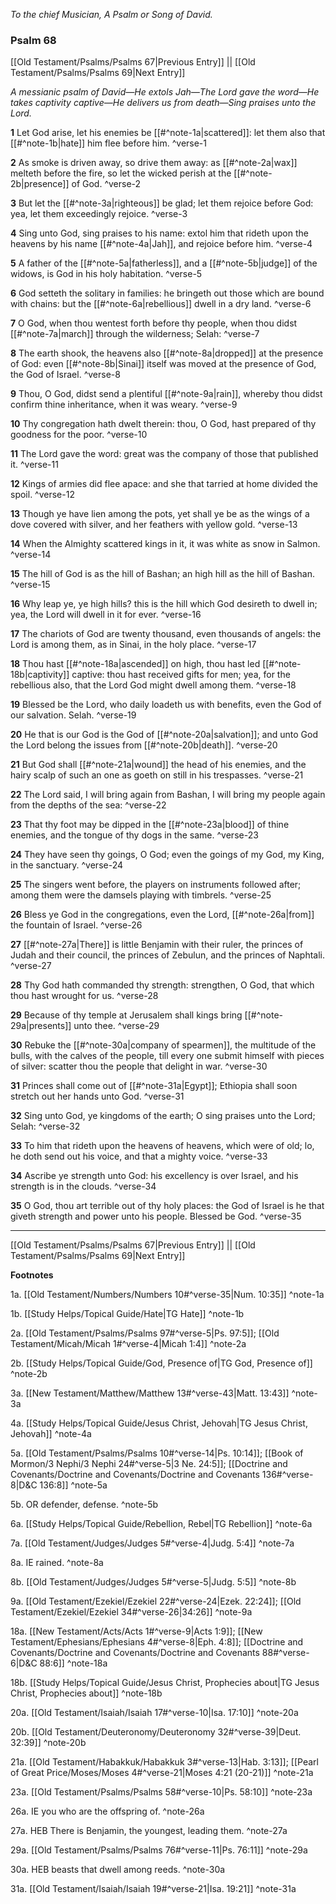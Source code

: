 *To the chief Musician, A Psalm or Song of David.*

### Psalm 68

[[Old Testament/Psalms/Psalms 67|Previous Entry]]  ||  [[Old Testament/Psalms/Psalms 69|Next Entry]]

*A messianic psalm of David—He extols Jah—The Lord gave the word—He takes captivity captive—He delivers us from death—Sing praises unto the Lord.*

**1**  Let God arise, let his enemies be [[#^note-1a|scattered]]: let them also that [[#^note-1b|hate]] him flee before him. ^verse-1

**2**  As smoke is driven away, so drive them away: as [[#^note-2a|wax]] melteth before the fire, so let the wicked perish at the [[#^note-2b|presence]] of God. ^verse-2

**3**  But let the [[#^note-3a|righteous]] be glad; let them rejoice before God: yea, let them exceedingly rejoice. ^verse-3

**4**  Sing unto God, sing praises to his name: extol him that rideth upon the heavens by his name [[#^note-4a|Jah]], and rejoice before him. ^verse-4

**5**  A father of the [[#^note-5a|fatherless]], and a [[#^note-5b|judge]] of the widows, is God in his holy habitation. ^verse-5

**6**  God setteth the solitary in families: he bringeth out those which are bound with chains: but the [[#^note-6a|rebellious]] dwell in a dry land. ^verse-6

**7**  O God, when thou wentest forth before thy people, when thou didst [[#^note-7a|march]] through the wilderness; Selah: ^verse-7

**8**  The earth shook, the heavens also [[#^note-8a|dropped]] at the presence of God: even [[#^note-8b|Sinai]] itself was moved at the presence of God, the God of Israel. ^verse-8

**9**  Thou, O God, didst send a plentiful [[#^note-9a|rain]], whereby thou didst confirm thine inheritance, when it was weary. ^verse-9

**10**  Thy congregation hath dwelt therein: thou, O God, hast prepared of thy goodness for the poor. ^verse-10

**11**  The Lord gave the word: great was the company of those that published it. ^verse-11

**12**  Kings of armies did flee apace: and she that tarried at home divided the spoil. ^verse-12

**13**  Though ye have lien among the pots, yet shall ye be as the wings of a dove covered with silver, and her feathers with yellow gold. ^verse-13

**14**  When the Almighty scattered kings in it, it was white as snow in Salmon. ^verse-14

**15**  The hill of God is as the hill of Bashan; an high hill as the hill of Bashan. ^verse-15

**16**  Why leap ye, ye high hills? this is the hill which God desireth to dwell in; yea, the Lord will dwell in it for ever. ^verse-16

**17**  The chariots of God are twenty thousand, even thousands of angels: the Lord is among them, as in Sinai, in the holy place. ^verse-17

**18**  Thou hast [[#^note-18a|ascended]] on high, thou hast led [[#^note-18b|captivity]] captive: thou hast received gifts for men; yea, for the rebellious also, that the Lord God might dwell among them. ^verse-18

**19**  Blessed be the Lord, who daily loadeth us with benefits, even the God of our salvation. Selah. ^verse-19

**20**  He that is our God is the God of [[#^note-20a|salvation]]; and unto God the Lord belong the issues from [[#^note-20b|death]]. ^verse-20

**21**  But God shall [[#^note-21a|wound]] the head of his enemies, and the hairy scalp of such an one as goeth on still in his trespasses. ^verse-21

**22**  The Lord said, I will bring again from Bashan, I will bring my people again from the depths of the sea: ^verse-22

**23**  That thy foot may be dipped in the [[#^note-23a|blood]] of thine enemies, and the tongue of thy dogs in the same. ^verse-23

**24**  They have seen thy goings, O God; even the goings of my God, my King, in the sanctuary. ^verse-24

**25**  The singers went before, the players on instruments followed after; among them were the damsels playing with timbrels. ^verse-25

**26**  Bless ye God in the congregations, even the Lord, [[#^note-26a|from]] the fountain of Israel. ^verse-26

**27**  [[#^note-27a|There]] is little Benjamin with their ruler, the princes of Judah and their council, the princes of Zebulun, and the princes of Naphtali. ^verse-27

**28**  Thy God hath commanded thy strength: strengthen, O God, that which thou hast wrought for us. ^verse-28

**29**  Because of thy temple at Jerusalem shall kings bring [[#^note-29a|presents]] unto thee. ^verse-29

**30**  Rebuke the [[#^note-30a|company of spearmen]], the multitude of the bulls, with the calves of the people, till every one submit himself with pieces of silver: scatter thou the people that delight in war. ^verse-30

**31**  Princes shall come out of [[#^note-31a|Egypt]]; Ethiopia shall soon stretch out her hands unto God. ^verse-31

**32**  Sing unto God, ye kingdoms of the earth; O sing praises unto the Lord; Selah: ^verse-32

**33**  To him that rideth upon the heavens of heavens, which were of old; lo, he doth send out his voice, and that a mighty voice. ^verse-33

**34**  Ascribe ye strength unto God: his excellency is over Israel, and his strength is in the clouds. ^verse-34

**35**  O God, thou art terrible out of thy holy places: the God of Israel is he that giveth strength and power unto his people. Blessed be God. ^verse-35


---
[[Old Testament/Psalms/Psalms 67|Previous Entry]]  ||  [[Old Testament/Psalms/Psalms 69|Next Entry]]


**Footnotes**


1a. [[Old Testament/Numbers/Numbers 10#^verse-35|Num. 10:35]] ^note-1a

1b. [[Study Helps/Topical Guide/Hate|TG Hate]] ^note-1b

2a. [[Old Testament/Psalms/Psalms 97#^verse-5|Ps. 97:5]]; [[Old Testament/Micah/Micah 1#^verse-4|Micah 1:4]] ^note-2a

2b. [[Study Helps/Topical Guide/God, Presence of|TG God, Presence of]] ^note-2b

3a. [[New Testament/Matthew/Matthew 13#^verse-43|Matt. 13:43]] ^note-3a

4a. [[Study Helps/Topical Guide/Jesus Christ, Jehovah|TG Jesus Christ, Jehovah]] ^note-4a

5a. [[Old Testament/Psalms/Psalms 10#^verse-14|Ps. 10:14]]; [[Book of Mormon/3 Nephi/3 Nephi 24#^verse-5|3 Ne. 24:5]]; [[Doctrine and Covenants/Doctrine and Covenants/Doctrine and Covenants 136#^verse-8|D&C 136:8]] ^note-5a

5b. OR defender, defense. ^note-5b

6a. [[Study Helps/Topical Guide/Rebellion, Rebel|TG Rebellion]] ^note-6a

7a. [[Old Testament/Judges/Judges 5#^verse-4|Judg. 5:4]] ^note-7a

8a. IE rained. ^note-8a

8b. [[Old Testament/Judges/Judges 5#^verse-5|Judg. 5:5]] ^note-8b

9a. [[Old Testament/Ezekiel/Ezekiel 22#^verse-24|Ezek. 22:24]]; [[Old Testament/Ezekiel/Ezekiel 34#^verse-26|34:26]] ^note-9a

18a. [[New Testament/Acts/Acts 1#^verse-9|Acts 1:9]]; [[New Testament/Ephesians/Ephesians 4#^verse-8|Eph. 4:8]]; [[Doctrine and Covenants/Doctrine and Covenants/Doctrine and Covenants 88#^verse-6|D&C 88:6]] ^note-18a

18b. [[Study Helps/Topical Guide/Jesus Christ, Prophecies about|TG Jesus Christ, Prophecies about]] ^note-18b

20a. [[Old Testament/Isaiah/Isaiah 17#^verse-10|Isa. 17:10]] ^note-20a

20b. [[Old Testament/Deuteronomy/Deuteronomy 32#^verse-39|Deut. 32:39]] ^note-20b

21a. [[Old Testament/Habakkuk/Habakkuk 3#^verse-13|Hab. 3:13]]; [[Pearl of Great Price/Moses/Moses 4#^verse-21|Moses 4:21 (20-21)]] ^note-21a

23a. [[Old Testament/Psalms/Psalms 58#^verse-10|Ps. 58:10]] ^note-23a

26a. IE you who are the offspring of. ^note-26a

27a. HEB There is Benjamin, the youngest, leading them. ^note-27a

29a. [[Old Testament/Psalms/Psalms 76#^verse-11|Ps. 76:11]] ^note-29a

30a. HEB beasts that dwell among reeds. ^note-30a

31a. [[Old Testament/Isaiah/Isaiah 19#^verse-21|Isa. 19:21]] ^note-31a